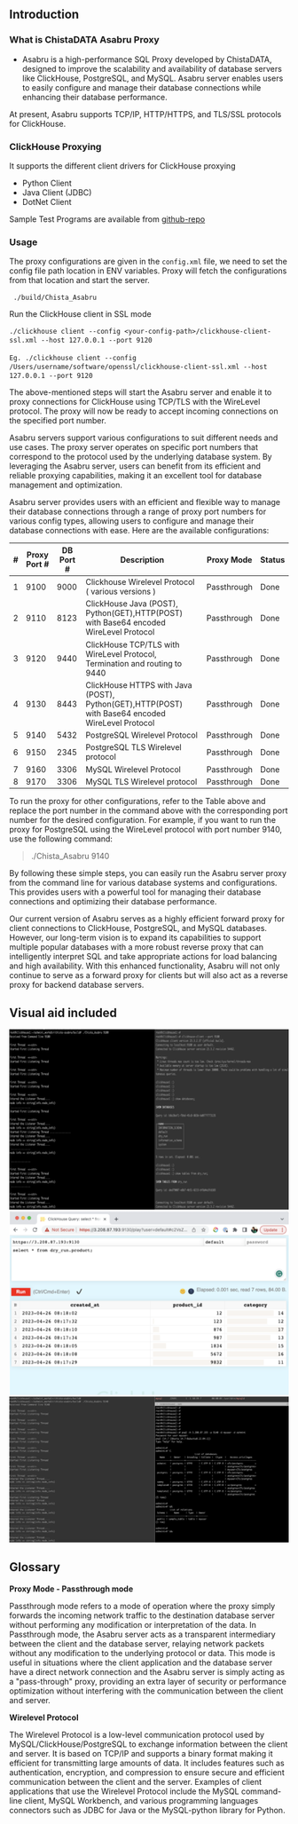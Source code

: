 ## Introduction

### What is ChistaDATA Asabru Proxy

- Asabru is a high-performance SQL Proxy developed by ChistaDATA, designed to improve the scalability and availability of database servers like ClickHouse, PostgreSQL, and MySQL. Asabru server enables users to easily configure and manage their database connections while enhancing their database performance.

At present, Asabru supports TCP/IP, HTTP/HTTPS, and TLS/SSL protocols for ClickHouse.

### ClickHouse Proxying

It supports the different client drivers for ClickHouse proxying

- Python Client
- Java Client (JDBC)
- DotNet Client

Sample Test Programs are available from [github-repo](https://github.com/ChistaDATA/chista-asabru/tree/main/automation_testing/ClickHouse)

### Usage

The proxy configurations are given in the `config.xml` file, we need to set the config file path location in ENV variables. Proxy will fetch the
configurations from that location and start the server.

```
 ./build/Chista_Asabru
```

Run the ClickHouse client in SSL mode
```
./clickhouse client --config <your-config-path>/clickhouse-client-ssl.xml --host 127.0.0.1 --port 9120

Eg. ./clickhouse client --config /Users/username/software/openssl/clickhouse-client-ssl.xml --host 127.0.0.1 --port 9120
```

The above-mentioned steps will start the Asabru server and enable it to proxy connections for ClickHouse using TCP/TLS with the WireLevel protocol. The proxy will now be ready to accept incoming connections on the specified port number.

Asabru servers support various configurations to suit different needs and use cases. The proxy server operates on specific port numbers that correspond to the protocol used by the underlying database system.
By leveraging the Asabru server, users can benefit from its efficient and reliable proxying capabilities, making it an excellent tool for database management and optimization.

Asabru server provides users with an efficient and flexible way to manage their database connections through a range of proxy port numbers for various config types, allowing users to configure and manage their database connections with ease. Here are the available configurations:

| #   | Proxy Port # | DB Port # | Description                                                                                      | Proxy Mode  | Status |
|-----|--------------|-----------|--------------------------------------------------------------------------------------------------|-------------|--------|
| 1   | 9100         | 9000      | Clickhouse Wirelevel Protocol ( various versions )                                               | Passthrough | Done   |
| 2   | 9110         | 8123      | ClickHouse Java (POST), Python(GET),HTTP(POST) with Base64 encoded WireLevel Protocol            | Passthrough | Done   |
| 3   | 9120         | 9440      | ClickHouse TCP/TLS with WireLevel Protocol, Termination and routing to 9440                      | Passthrough | Done   |
| 4   | 9130         | 8443      | ClickHouse HTTPS with Java (POST), Python(GET),HTTP(POST) with Base64 encoded WireLevel Protocol | Passthrough | Done   |
| 5   | 9140         | 5432      | PostgreSQL Wirelevel Protocol                                                                    | Passthrough | Done   |
| 6   | 9150         | 2345      | PostgreSQL TLS Wirelevel protocol                                                                | Passthrough | Done   |
| 7   | 9160         | 3306      | MySQL Wirelevel Protocol                                                                         | Passthrough | Done   |
| 8   | 9170         | 3306      | MySQL TLS Wirelevel protocol                                                                     | Passthrough | Done   |

To run the proxy for other configurations, refer to the Table above and replace the port number in the command above with the corresponding port number for the desired configuration. For example, if you want to run the proxy for PostgreSQL using the WireLevel protocol with port number 9140, use the following command:


> ./Chista_Asabru 9140

By following these simple steps, you can easily run the Asabru server proxy from the command line for various database systems and configurations. This provides users with a powerful tool for managing their database connections and optimizing their database performance.

Our current version of Asabru serves as a highly efficient forward proxy for client connections to ClickHouse, PostgreSQL, and MySQL databases. However, our long-term vision is to expand its capabilities to support multiple popular databases with a more robust reverse proxy that can intelligently interpret SQL and take appropriate actions for load balancing and high availability. With this enhanced functionality, Asabru will not only continue to serve as a forward proxy for clients but will also act as a reverse proxy for backend database servers.


## Visual aid included

![proxy 1](img/proxy1.png "proxy 1")
![proxy 3](img/proxy3.png "proxy 3")
![proxy 2](img/proxy2.png "proxy 2")


## Glossary

**Proxy Mode - Passthrough mode**

Passthrough mode refers to a mode of operation where the proxy simply forwards the incoming network traffic to the destination database server without performing any modification or interpretation of the data.
In Passthrough mode, the Asabru server acts as a transparent intermediary between the client and the database server, relaying network packets without any modification to the underlying protocol or data. This mode is useful in situations where the client application and the database server have a direct network connection and the Asabru server is simply acting as a "pass-through" proxy, providing an extra layer of security or performance optimization without interfering with the communication between the client and server.

**Wirelevel Protocol**

The Wirelevel Protocol is a low-level communication protocol used by MySQL/ClickHouse/PostgreSQL to exchange information between the client and server. It is based on TCP/IP and supports a binary format making it efficient for transmitting large amounts of data. It includes features such as authentication, encryption, and compression to ensure secure and efficient communication between the client and the server.
Examples of client applications that use the Wirelevel Protocol include the MySQL command-line client, MySQL Workbench, and various programming languages connectors such as JDBC for Java or the MySQL-python library for Python.

